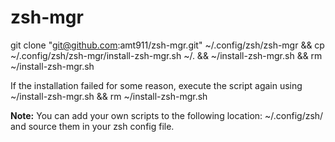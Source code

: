 # zsh-mgr

git clone "git@github.com:amt911/zsh-mgr.git" ~/.config/zsh/zsh-mgr && cp ~/.config/zsh/zsh-mgr/install-zsh-mgr.sh ~/. && ~/install-zsh-mgr.sh && rm ~/install-zsh-mgr.sh

If the installation failed for some reason, execute the script again using ~/install-zsh-mgr.sh && rm ~/install-zsh-mgr.sh

**Note:** You can add your own scripts to the following location: ~/.config/zsh/ and source them in your zsh config file.